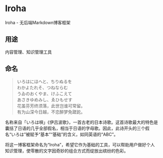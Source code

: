 # Iroha

Iroha - 无后端Markdown博客框架

## 用途

内容管理、知识管理工具

## 命名

> いろはにほへと、ちりぬるを  
わかよたれそ、つねならむ  
うゐのおくやま、けふこえて  
あさきゆめみし、ゑひもせす  
花虽芬芳终须落，此世岂谁可常留。  
有为山深今日越，不恋醉梦免蹉跎。

名称来自「いろは唄」《伊吕波歌》，一首古老的日本诗歌。这首诗歌最大的特色是囊括了日语的几乎全部假名，相当于日语的字母歌。因此，此诗开头的三个假名“いろは”被赋予“基本”“基础”的含义，如同英语的“ABC”。

将这一博客框架命名为“Iroha”，希望它作为基础的工具，可以帮助用户做好个人知识管理，使零散的文字因奇妙的组合方式而绽放出缤纷的色彩。
